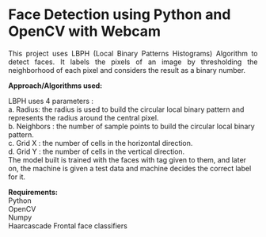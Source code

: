 # Face Detection using Python and OpenCV with Webcam
<p align="justify">This project uses LBPH (Local Binary Patterns Histograms) Algorithm to detect faces. It labels the pixels of an image by thresholding the neighborhood of each pixel and considers the result as a binary number.

**Approach/Algorithms used:**

LBPH uses 4 parameters :<br>
a. Radius: the radius is used to build the circular local binary pattern and represents the radius around the central pixel.<br>
b. Neighbors : the number of sample points to build the circular local binary pattern.<br>
c. Grid X : the number of cells in the horizontal direction.<br>
d. Grid Y : the number of cells in the vertical direction.<br>
The model built is trained with the faces with tag given to them, and later on, the machine is given a test data and machine decides the correct label for it.

**Requirements:**<br>
Python<br>
OpenCV<br>
Numpy<br>
Haarcascade Frontal face classifiers
